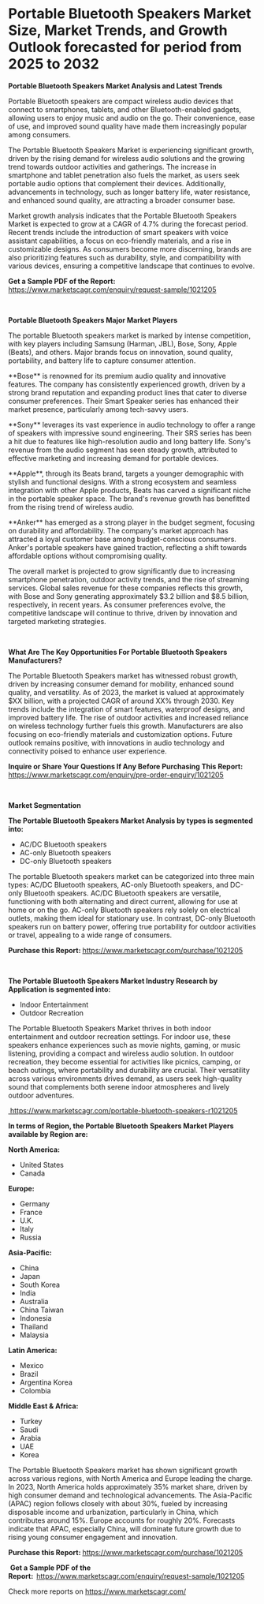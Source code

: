 <p><h1>Portable Bluetooth Speakers Market Size, Market Trends, and Growth Outlook forecasted for period from 2025 to 2032</h1></p><p><strong>Portable Bluetooth Speakers Market Analysis and Latest Trends</strong></p>
<p><p>Portable Bluetooth speakers are compact wireless audio devices that connect to smartphones, tablets, and other Bluetooth-enabled gadgets, allowing users to enjoy music and audio on the go. Their convenience, ease of use, and improved sound quality have made them increasingly popular among consumers.</p><p>The Portable Bluetooth Speakers Market is experiencing significant growth, driven by the rising demand for wireless audio solutions and the growing trend towards outdoor activities and gatherings. The increase in smartphone and tablet penetration also fuels the market, as users seek portable audio options that complement their devices. Additionally, advancements in technology, such as longer battery life, water resistance, and enhanced sound quality, are attracting a broader consumer base.</p><p>Market growth analysis indicates that the Portable Bluetooth Speakers Market is expected to grow at a CAGR of 4.7% during the forecast period. Recent trends include the introduction of smart speakers with voice assistant capabilities, a focus on eco-friendly materials, and a rise in customizable designs. As consumers become more discerning, brands are also prioritizing features such as durability, style, and compatibility with various devices, ensuring a competitive landscape that continues to evolve.</p></p>
<p><strong>Get a Sample PDF of the Report:&nbsp;</strong> <a href="https://www.marketscagr.com/enquiry/request-sample/1021205?utm_campaign=3098&utm_medium=2&utm_source=Github&utm_content=ia&utm_term=05042025&utm_id=portable-bluetooth-speakers">https://www.marketscagr.com/enquiry/request-sample/1021205</a></p>
<p>&nbsp;</p>
<p><strong>Portable Bluetooth Speakers Major Market Players</strong></p>
<p><p>The portable Bluetooth speakers market is marked by intense competition, with key players including Samsung (Harman, JBL), Bose, Sony, Apple (Beats), and others. Major brands focus on innovation, sound quality, portability, and battery life to capture consumer attention.</p><p>**Bose** is renowned for its premium audio quality and innovative features. The company has consistently experienced growth, driven by a strong brand reputation and expanding product lines that cater to diverse consumer preferences. Their Smart Speaker series has enhanced their market presence, particularly among tech-savvy users.</p><p>**Sony** leverages its vast experience in audio technology to offer a range of speakers with impressive sound engineering. Their SRS series has been a hit due to features like high-resolution audio and long battery life. Sony's revenue from the audio segment has seen steady growth, attributed to effective marketing and increasing demand for portable devices.</p><p>**Apple**, through its Beats brand, targets a younger demographic with stylish and functional designs. With a strong ecosystem and seamless integration with other Apple products, Beats has carved a significant niche in the portable speaker space. The brand's revenue growth has benefitted from the rising trend of wireless audio.</p><p>**Anker** has emerged as a strong player in the budget segment, focusing on durability and affordability. The company's market approach has attracted a loyal customer base among budget-conscious consumers. Anker's portable speakers have gained traction, reflecting a shift towards affordable options without compromising quality.</p><p>The overall market is projected to grow significantly due to increasing smartphone penetration, outdoor activity trends, and the rise of streaming services. Global sales revenue for these companies reflects this growth, with Bose and Sony generating approximately $3.2 billion and $8.5 billion, respectively, in recent years. As consumer preferences evolve, the competitive landscape will continue to thrive, driven by innovation and targeted marketing strategies.</p></p>
<p>&nbsp;</p>
<p><strong>What Are The Key Opportunities For Portable Bluetooth Speakers Manufacturers?</strong></p>
<p><p>The Portable Bluetooth Speakers market has witnessed robust growth, driven by increasing consumer demand for mobility, enhanced sound quality, and versatility. As of 2023, the market is valued at approximately $XX billion, with a projected CAGR of around XX% through 2030. Key trends include the integration of smart features, waterproof designs, and improved battery life. The rise of outdoor activities and increased reliance on wireless technology further fuels this growth. Manufacturers are also focusing on eco-friendly materials and customization options. Future outlook remains positive, with innovations in audio technology and connectivity poised to enhance user experience.</p></p>
<p><strong>Inquire or Share Your Questions If Any Before Purchasing This Report:</strong> <a href="https://www.marketscagr.com/enquiry/pre-order-enquiry/1021205?utm_campaign=3098&utm_medium=2&utm_source=Github&utm_content=ia&utm_term=05042025&utm_id=portable-bluetooth-speakers">https://www.marketscagr.com/enquiry/pre-order-enquiry/1021205</a></p>
<p>&nbsp;</p>
<p><strong>Market Segmentation</strong></p>
<p><strong>The Portable Bluetooth Speakers Market Analysis by types is segmented into:</strong></p>
<p><ul><li>AC/DC Bluetooth speakers</li><li>AC-only Bluetooth speakers</li><li>DC-only Bluetooth speakers</li></ul></p>
<p><p>The portable Bluetooth speakers market can be categorized into three main types: AC/DC Bluetooth speakers, AC-only Bluetooth speakers, and DC-only Bluetooth speakers. AC/DC Bluetooth speakers are versatile, functioning with both alternating and direct current, allowing for use at home or on the go. AC-only Bluetooth speakers rely solely on electrical outlets, making them ideal for stationary use. In contrast, DC-only Bluetooth speakers run on battery power, offering true portability for outdoor activities or travel, appealing to a wide range of consumers.</p></p>
<p><strong>Purchase this Report:&nbsp;</strong><a href="https://www.marketscagr.com/purchase/1021205?utm_campaign=3098&utm_medium=2&utm_source=Github&utm_content=ia&utm_term=05042025&utm_id=portable-bluetooth-speakers">https://www.marketscagr.com/purchase/1021205</a></p>
<p>&nbsp;</p>
<p><strong>The Portable Bluetooth Speakers Market Industry Research by Application is segmented into:</strong></p>
<p><ul><li>Indoor Entertainment</li><li>Outdoor Recreation</li></ul></p>
<p><p>The Portable Bluetooth Speakers Market thrives in both indoor entertainment and outdoor recreation settings. For indoor use, these speakers enhance experiences such as movie nights, gaming, or music listening, providing a compact and wireless audio solution. In outdoor recreation, they become essential for activities like picnics, camping, or beach outings, where portability and durability are crucial. Their versatility across various environments drives demand, as users seek high-quality sound that complements both serene indoor atmospheres and lively outdoor adventures.</p></p>
<p><a href="https://www.marketscagr.com/portable-bluetooth-speakers-r1021205?utm_campaign=3098&utm_medium=2&utm_source=Github&utm_content=ia&utm_term=05042025&utm_id=portable-bluetooth-speakers">&nbsp;https://www.marketscagr.com/portable-bluetooth-speakers-r1021205</a></p>
<p><strong>In terms of Region, the Portable Bluetooth Speakers Market Players available by Region are:</strong></p>
<p>
    <p> <strong> North America: </strong>
        <ul>
            <li>United States</li>
            <li>Canada</li>
        </ul>
        </p> 
    <p> <strong> Europe: </strong>
        <ul>
            <li>Germany</li>
            <li>France</li>
            <li>U.K.</li>
            <li>Italy</li>
            <li>Russia</li>
        </ul>
        </p> 
    <p> <strong> Asia-Pacific: </strong>
        <ul>
            <li>China</li>
            <li>Japan</li>
            <li>South Korea</li>
            <li>India</li>
            <li>Australia</li>
            <li>China Taiwan</li>
            <li>Indonesia</li>
            <li>Thailand</li>
            <li>Malaysia</li>
        </ul>
        </p> 
    <p> <strong> Latin America: </strong>
        <ul>
            <li>Mexico</li>
            <li>Brazil</li>
            <li>Argentina Korea</li>
            <li>Colombia</li>
        </ul>
        </p> 
    <p> <strong> Middle East & Africa: </strong>
        <ul>
            <li>Turkey</li>
            <li>Saudi</li>
            <li>Arabia</li>
            <li>UAE</li>
            <li>Korea</li>
        </ul>
    </p>
    </p>
<p><p>The Portable Bluetooth Speakers market has shown significant growth across various regions, with North America and Europe leading the charge. In 2023, North America holds approximately 35% market share, driven by high consumer demand and technological advancements. The Asia-Pacific (APAC) region follows closely with about 30%, fueled by increasing disposable income and urbanization, particularly in China, which contributes around 15%. Europe accounts for roughly 20%. Forecasts indicate that APAC, especially China, will dominate future growth due to rising young consumer engagement and innovation.</p></p>
<p><strong>Purchase this Report: </strong><a href="https://www.marketscagr.com/purchase/1021205?utm_campaign=3098&utm_medium=2&utm_source=Github&utm_content=ia&utm_term=05042025&utm_id=portable-bluetooth-speakers">https://www.marketscagr.com/purchase/1021205</a></p>
<p>&nbsp;<strong>Get a Sample PDF of the Report:&nbsp;&nbsp;</strong><a href="https://www.marketscagr.com/enquiry/request-sample/1021205?utm_campaign=3098&utm_medium=2&utm_source=Github&utm_content=ia&utm_term=05042025&utm_id=portable-bluetooth-speakers">https://www.marketscagr.com/enquiry/request-sample/1021205</a></p>
<p><strong></strong></p>
<p>Check more reports on <a href="https://www.marketscagr.com/?utm_campaign=3098&utm_medium=2&utm_source=Github&utm_content=ia&utm_term=05042025&utm_id=portable-bluetooth-speakers">https://www.marketscagr.com/</a></p>